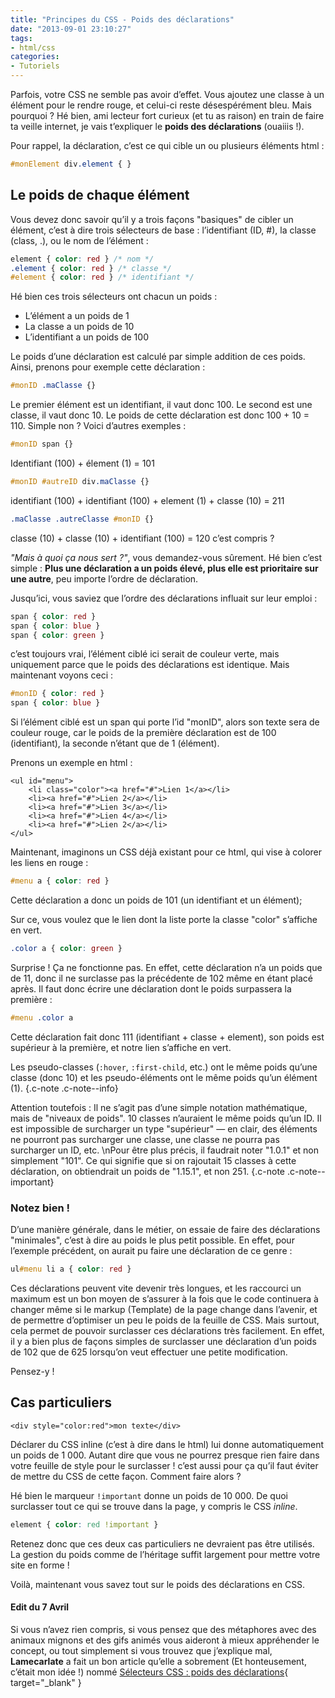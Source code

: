 ```yaml
---
title: "Principes du CSS - Poids des déclarations"
date: "2013-09-01 23:10:27"
tags:
- html/css
categories:
- Tutoriels
---
```


Parfois, votre CSS ne semble pas avoir d’effet. Vous ajoutez une classe à un élément pour le rendre rouge, et celui-ci reste désespérément bleu. Mais pourquoi ? Hé bien, ami lecteur fort curieux (et tu as raison) en train de faire ta veille internet, je vais t’expliquer le **poids des déclarations** (ouaiiis !).

Pour rappel, la déclaration, c’est ce qui cible un ou plusieurs éléments html :

```css
#monElement div.element { }
```

## Le poids de chaque élément

Vous devez donc savoir qu’il y a trois façons "basiques" de cibler un élément, c’est à dire trois sélecteurs de base : l’identifiant (ID, #), la classe (class, .), ou le nom de l’élément :

```css
element { color: red } /* nom */
.element { color: red } /* classe */
#element { color: red } /* identifiant */
```

Hé bien ces trois sélecteurs ont chacun un poids :

*   L’élément a un poids de 1
*   La classe a un poids de 10
*   L’identifiant a un poids de 100

Le poids d’une déclaration est calculé par simple addition de ces poids. Ainsi, prenons pour exemple cette déclaration :

```css
#monID .maClasse {}
```

Le premier élément est un identifiant, il vaut donc 100\. Le second est une classe, il vaut donc 10\. Le poids de cette déclaration est donc 100 + 10 = 110\. Simple non ?
Voici d’autres exemples :

```css
#monID span {}
```
Identifiant (100) + élement (1) = 101

```css
#monID #autreID div.maClasse {}
```

identifiant (100) + identifiant (100) + element (1) + classe (10) = 211

```css
.maClasse .autreClasse #monID {}
```
classe (10) + classe (10) + identifiant (100) = 120
c’est compris ?

_"Mais à quoi ça nous sert ?"_, vous demandez-vous sûrement. Hé bien c’est simple : **Plus une déclaration a un poids élevé, plus elle est prioritaire sur une autre**, peu importe l’ordre de déclaration.

Jusqu’ici, vous saviez que l’ordre des déclarations influait sur leur emploi :

```css
span { color: red }
span { color: blue }
span { color: green }
```

c’est toujours vrai, l’élément ciblé ici serait de couleur verte, mais uniquement parce que le poids des déclarations est identique. Mais maintenant voyons ceci :

```css
#monID { color: red }
span { color: blue }
```

Si l’élément ciblé est un span qui porte l’id "monID", alors son texte sera de couleur rouge, car le poids de la première déclaration est de 100 (identifiant), la seconde n’étant que de 1 (élément).

Prenons un exemple en html :

```markup
<ul id="menu">
	<li class="color"><a href="#">Lien 1</a></li>
	<li><a href="#">Lien 2</a></li>
	<li><a href="#">Lien 3</a></li>
	<li><a href="#">Lien 4</a></li>
	<li><a href="#">Lien 2</a></li>
</ul>
```

Maintenant, imaginons un CSS déjà existant pour ce html, qui vise à colorer les liens en rouge :

```css
#menu a { color: red }
```

Cette déclaration a donc un poids de 101 (un identifiant et un élément);

Sur ce, vous voulez que le lien dont la liste porte la classe "color" s’affiche en vert.

```css
.color a { color: green }
```

Surprise ! Ça ne fonctionne pas. En effet, cette déclaration n’a un poids que de 11, donc il ne surclasse pas la précédente de 102 même en étant placé après. Il faut donc écrire une déclaration dont le poids surpassera la première :

```css
#menu .color a
```

Cette déclaration fait donc 111 (identifiant + classe + element), son poids est supérieur à la première, et notre lien s’affiche en vert.

Les pseudo-classes (`:hover`, `:first-child`, etc.) ont le même poids qu’une classe (donc 10) et les pseudo-éléments ont le même poids qu’un élément (1). {.c-note .c-note--info}


Attention toutefois : Il ne s’agit pas d’une simple notation mathématique, mais de "niveaux de poids". 10 classes n’auraient le même poids qu’un ID. Il est impossible de surcharger un type "supérieur" — en clair, des éléments ne pourront pas surcharger une classe, une classe ne pourra pas surcharger un ID, etc.
\nPour être plus précis, il faudrait noter "1.0.1" et non simplement "101". Ce qui signifie que si on rajoutait 15 classes à cette déclaration, on obtiendrait un poids de "1.15.1", et non 251. {.c-note .c-note--important}

### Notez bien !

D’une manière générale, dans le métier, on essaie de faire des déclarations "minimales", c’est à dire au poids le plus petit possible. En effet, pour l’exemple précédent, on aurait pu faire une déclaration de ce genre :

```css
ul#menu li a { color: red }
```

Ces déclarations peuvent vite devenir très longues, et les raccourci un maximum est un bon moyen de s’assurer à la fois que le code continuera à changer même si le markup (Template) de la page change dans l’avenir, et de permettre d’optimiser un peu le poids de la feuille de CSS. Mais surtout, cela permet de pouvoir surclasser ces déclarations très facilement. En effet, il y a bien plus de façons simples de surclasser une déclaration d’un poids de 102 que de 625 lorsqu’on veut effectuer une petite modification.

Pensez-y !

## Cas particuliers

```markup
<div style="color:red">mon texte</div>
```

Déclarer du CSS inline (c’est à dire dans le html) lui donne automatiquement un poids de 1 000\. Autant dire que vous ne pourrez presque rien faire dans votre feuille de style pour le surclasser ! c’est aussi pour ça qu’il faut éviter de mettre du CSS de cette façon. Comment faire alors ?

Hé bien le marqueur `!important` donne un poids de 10 000\. De quoi surclasser tout ce qui se trouve dans la page, y compris le CSS _inline_.
```css
element { color: red !important }
```

Retenez donc que ces deux cas particuliers ne devraient pas être utilisés. La gestion du poids comme de l’héritage suffit largement pour
mettre votre site en forme !

Voilà, maintenant vous savez tout sur le poids des déclarations en CSS.

#### Edit du 7 Avril

Si vous n’avez rien compris, si vous pensez que des métaphores avec des animaux mignons et des gifs animés vous aideront à mieux appréhender le concept, ou tout simplement si vous trouvez que j’explique mal, **Lamecarlate** a fait un bon article qu’elle a sobrement (Et honteusement, c’était mon idée !) nommé  [Sélecteurs CSS : poids des déclarations](http://informatique.lamecarlate.net/blog/articles/selecteurs-css-poids "Lamecarlate"){ target="_blank" }
